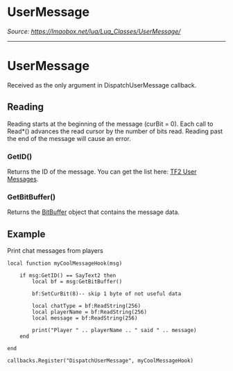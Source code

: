 # UserMessage

*Source: https://lmaobox.net/lua/Lua_Classes/UserMessage/*

---



# UserMessage


Received as the only argument in DispatchUserMessage callback.


## Reading


Reading starts at the beginning of the message (curBit = 0). Each call to Read*() advances the read cursor by the number of bits read. Reading past the end of the message will cause an error.


### GetID()


Returns the ID of the message. You can get the list here: [TF2 User Messages](https://wiki.alliedmods.net/User_messages).


### GetBitBuffer()


Returns the [BitBuffer](../BitBuffer/) object that contains the message data.


## Example


Print chat messages from players
```
local function myCoolMessageHook(msg)

    if msg:GetID() == SayText2 then 
        local bf = msg:GetBitBuffer()

        bf:SetCurBit(8)-- skip 1 byte of not useful data

        local chatType = bf:ReadString(256)
        local playerName = bf:ReadString(256)
        local message = bf:ReadString(256)

        print("Player " .. playerName .. " said " .. message)
    end

end

callbacks.Register("DispatchUserMessage", myCoolMessageHook)

```


